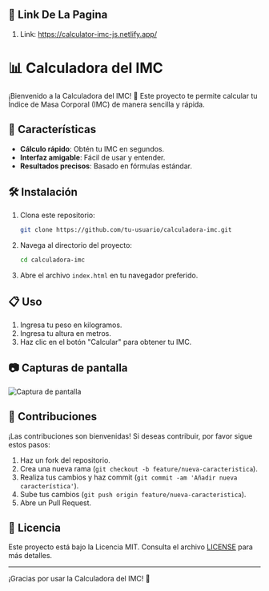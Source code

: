 ## 📌 Link De La Pagina

1. Link:
   https://calculator-imc-js.netlify.app/

# 📊 Calculadora del IMC

¡Bienvenido a la Calculadora del IMC! 🎉 Este proyecto te permite calcular tu Índice de Masa Corporal (IMC) de manera sencilla y rápida.

## 🚀 Características

- **Cálculo rápido**: Obtén tu IMC en segundos.
- **Interfaz amigable**: Fácil de usar y entender.
- **Resultados precisos**: Basado en fórmulas estándar.

## 🛠️ Instalación

1. Clona este repositorio:
    ```bash
    git clone https://github.com/tu-usuario/calculadora-imc.git
    ```
2. Navega al directorio del proyecto:
    ```bash
    cd calculadora-imc
    ```
3. Abre el archivo `index.html` en tu navegador preferido.

## 📋 Uso

1. Ingresa tu peso en kilogramos.
2. Ingresa tu altura en metros.
3. Haz clic en el botón "Calcular" para obtener tu IMC.

## 📷 Capturas de pantalla

![Captura de pantalla](screenshot.png)

## 🤝 Contribuciones

¡Las contribuciones son bienvenidas! Si deseas contribuir, por favor sigue estos pasos:

1. Haz un fork del repositorio.
2. Crea una nueva rama (`git checkout -b feature/nueva-caracteristica`).
3. Realiza tus cambios y haz commit (`git commit -am 'Añadir nueva característica'`).
4. Sube tus cambios (`git push origin feature/nueva-caracteristica`).
5. Abre un Pull Request.

## 📄 Licencia

Este proyecto está bajo la Licencia MIT. Consulta el archivo [LICENSE](LICENSE) para más detalles.

---

¡Gracias por usar la Calculadora del IMC! 💪
